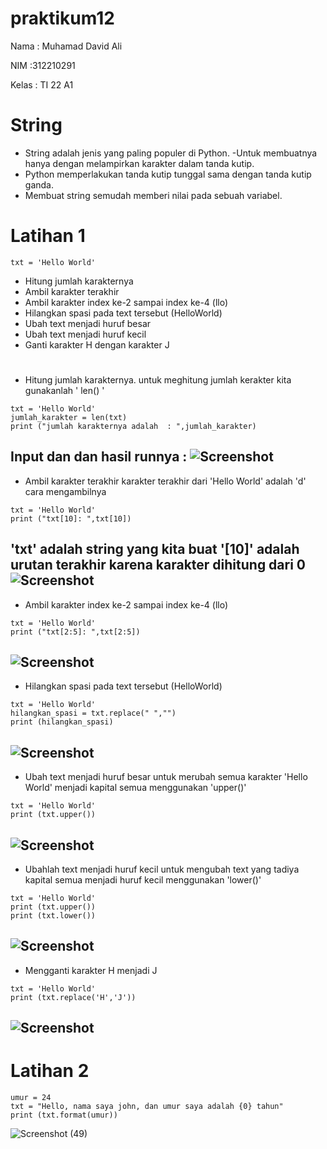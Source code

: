 # praktikum12
Nama  : Muhamad David Ali

NIM   :312210291

Kelas : TI 22 A1

# String 
- String adalah jenis yang paling populer di Python. 
-Untuk membuatnya hanya dengan melampirkan 
karakter dalam tanda kutip. 
- Python memperlakukan tanda kutip tunggal sama 
dengan tanda kutip ganda. 
- Membuat string semudah memberi nilai pada sebuah 
variabel.


# Latihan 1
~~~
txt = 'Hello World'
~~~
- Hitung jumlah karakternya
- Ambil karakter terakhir
- Ambil karakter index ke-2 sampai index ke-4 (llo)
- Hilangkan spasi pada text tersebut (HelloWorld)
- Ubah text menjadi huruf besar
- Ubah text menjadi huruf kecil
- Ganti karakter H dengan karakter J

#
- Hitung jumlah karakternya.
untuk meghitung jumlah kerakter kita gunakanlah ' len() '
~~~
txt = 'Hello World'
jumlah_karakter = len(txt)
print ("jumlah karakternya adalah  : ",jumlah_karakter)
~~~
Input dan dan hasil runnya :
![Screenshot](https://user-images.githubusercontent.com/116184002/209442101-3cf183a2-3de2-48c4-86bd-9d9ed725c474.png)
-----
- Ambil karakter terakhir 
karakter terakhir dari 'Hello World' adalah 'd' cara mengambilnya 
~~~
txt = 'Hello World'
print ("txt[10]: ",txt[10])
~~~
'txt' adalah string yang kita buat '[10]' adalah urutan terakhir karena karakter dihitung dari 0
![Screenshot](https://user-images.githubusercontent.com/116184002/209442404-eb123c48-269d-493c-8f15-32ff2759c195.png)
-----
- Ambil karakter index ke-2 sampai index ke-4 (llo)
~~~
txt = 'Hello World'
print ("txt[2:5]: ",txt[2:5])
~~~
![Screenshot](https://user-images.githubusercontent.com/116184002/209442563-b125fb91-1089-4872-852d-ceff3e1e755f.png)
-----
- Hilangkan spasi pada text tersebut (HelloWorld)
~~~
txt = 'Hello World'
hilangkan_spasi = txt.replace(" ","")
print (hilangkan_spasi)
~~~
![Screenshot](https://user-images.githubusercontent.com/116184002/209442698-f0bcf48b-15b9-4385-ab13-57c3d8286b9b.png)
-----
- Ubah text menjadi huruf besar
untuk merubah semua karakter 'Hello World' menjadi kapital semua menggunakan 'upper()' 
~~~
txt = 'Hello World'
print (txt.upper())
~~~
![Screenshot](https://user-images.githubusercontent.com/116184002/209442787-79ff0257-f074-48b4-a767-81a3623f39e2.png)
-----
- Ubahlah text menjadi huruf kecil
untuk mengubah text yang tadiya kapital semua menjadi huruf kecil menggunakan 'lower()'
~~~
txt = 'Hello World'
print (txt.upper())
print (txt.lower())
~~~
![Screenshot](https://user-images.githubusercontent.com/116184002/209442916-c9d7b8c0-fc4f-4487-9d64-8eccda1fa762.png)
-----
- Mengganti karakter H menjadi J 
~~~
txt = 'Hello World'
print (txt.replace('H','J'))
~~~
![Screenshot](https://user-images.githubusercontent.com/116184002/209443019-d5ed5a6e-156e-4961-bb5d-2fc801bef5fe.png)
-----


# Latihan 2
~~~
umur = 24
txt = "Hello, nama saya john, dan umur saya adalah {0} tahun"
print (txt.format(umur))
~~~
![Screenshot (49)](https://user-images.githubusercontent.com/116184002/209869174-f4178e07-3282-4c41-b61a-c92890a7f093.png)


